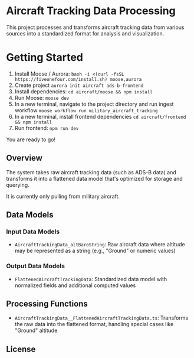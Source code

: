 # Aircraft Tracking Data Processing

This project processes and transforms aircraft tracking data from various sources into a standardized format for analysis and visualization.

# Getting Started

1. Install Moose / Aurora: `bash -i <(curl -fsSL https://fiveonefour.com/install.sh) moose,aurora`
2. Create project `aurora init aircraft ads-b-frontend`
3. Install dependencies: `cd aircraft/moose && npm install`
5. Run Moose: `moose dev`
6. In a new terminal, navigate to the project directory and run ingest workflow `moose workflow run military_aircraft_tracking`
7. In a new terminal, install frontend dependencies `cd aircraft/frontend && npm install`
8. Run frontend: `npm run dev`

You are ready to go!

## Overview

The system takes raw aircraft tracking data (such as ADS-B data) and transforms it into a flattened data model that's optimized for storage and querying. 

It is currently only pulling from military aircraft.

## Data Models

### Input Data Models

- `AircraftTrackingData_altBaroString`: Raw aircraft data where altitude may be represented as a string (e.g., "Ground" or numeric values)

### Output Data Models

- `FlattenedAircraftTrackingData`: Standardized data model with normalized fields and additional computed values

## Processing Functions

- `AircraftTrackingData__FlattenedAircraftTrackingData.ts`: Transforms the raw data into the flattened format, handling special cases like "Ground" altitude



## License

